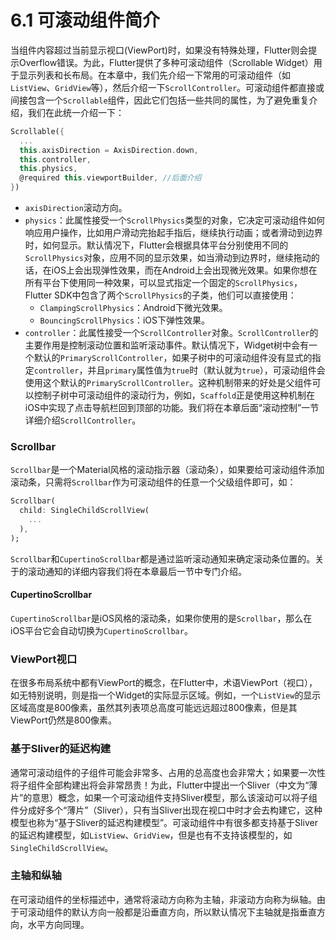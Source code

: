 # 6.1 可滚动组件简介

当组件内容超过当前显示视口(ViewPort)时，如果没有特殊处理，Flutter则会提示Overflow错误。为此，Flutter提供了多种可滚动组件（Scrollable Widget）用于显示列表和长布局。在本章中，我们先介绍一下常用的可滚动组件（如`ListView`、`GridView`等），然后介绍一下`ScrollController`。可滚动组件都直接或间接包含一个`Scrollable`组件，因此它们包括一些共同的属性，为了避免重复介绍，我们在此统一介绍一下：

```dart
Scrollable({
  ...
  this.axisDirection = AxisDirection.down,
  this.controller,
  this.physics,
  @required this.viewportBuilder, //后面介绍
})
```

- `axisDirection`滚动方向。
- `physics`：此属性接受一个`ScrollPhysics`类型的对象，它决定可滚动组件如何响应用户操作，比如用户滑动完抬起手指后，继续执行动画；或者滑动到边界时，如何显示。默认情况下，Flutter会根据具体平台分别使用不同的`ScrollPhysics`对象，应用不同的显示效果，如当滑动到边界时，继续拖动的话，在iOS上会出现弹性效果，而在Android上会出现微光效果。如果你想在所有平台下使用同一种效果，可以显式指定一个固定的`ScrollPhysics`，Flutter SDK中包含了两个`ScrollPhysics`的子类，他们可以直接使用：
  - `ClampingScrollPhysics`：Android下微光效果。
  - `BouncingScrollPhysics`：iOS下弹性效果。
- `controller`：此属性接受一个`ScrollController`对象。`ScrollController`的主要作用是控制滚动位置和监听滚动事件。默认情况下，Widget树中会有一个默认的`PrimaryScrollController`，如果子树中的可滚动组件没有显式的指定`controller`，并且`primary`属性值为`true`时（默认就为`true`），可滚动组件会使用这个默认的`PrimaryScrollController`。这种机制带来的好处是父组件可以控制子树中可滚动组件的滚动行为，例如，`Scaffold`正是使用这种机制在iOS中实现了点击导航栏回到顶部的功能。我们将在本章后面“滚动控制”一节详细介绍`ScrollController`。

### Scrollbar

`Scrollbar`是一个Material风格的滚动指示器（滚动条），如果要给可滚动组件添加滚动条，只需将`Scrollbar`作为可滚动组件的任意一个父级组件即可，如：

```dart
Scrollbar(
  child: SingleChildScrollView(
    ...
  ),
);
```

`Scrollbar`和`CupertinoScrollbar`都是通过监听滚动通知来确定滚动条位置的。关于的滚动通知的详细内容我们将在本章最后一节中专门介绍。

#### CupertinoScrollbar

`CupertinoScrollbar`是iOS风格的滚动条，如果你使用的是`Scrollbar`，那么在iOS平台它会自动切换为`CupertinoScrollbar`。

### ViewPort视口

在很多布局系统中都有ViewPort的概念，在Flutter中，术语ViewPort（视口），如无特别说明，则是指一个Widget的实际显示区域。例如，一个`ListView`的显示区域高度是800像素，虽然其列表项总高度可能远远超过800像素，但是其ViewPort仍然是800像素。

### 基于Sliver的延迟构建

通常可滚动组件的子组件可能会非常多、占用的总高度也会非常大；如果要一次性将子组件全部构建出将会非常昂贵！为此，Flutter中提出一个Sliver（中文为“薄片”的意思）概念，如果一个可滚动组件支持Sliver模型，那么该滚动可以将子组件分成好多个“薄片”（Sliver），只有当Sliver出现在视口中时才会去构建它，这种模型也称为“基于Sliver的延迟构建模型”。可滚动组件中有很多都支持基于Sliver的延迟构建模型，如`ListView`、`GridView`，但是也有不支持该模型的，如`SingleChildScrollView`。

### 主轴和纵轴

在可滚动组件的坐标描述中，通常将滚动方向称为主轴，非滚动方向称为纵轴。由于可滚动组件的默认方向一般都是沿垂直方向，所以默认情况下主轴就是指垂直方向，水平方向同理。

